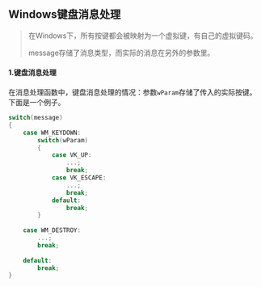 ## Windows键盘消息处理

> 在Windows下，所有按键都会被映射为一个虚拟键，有自己的虚拟键码。
>
> message存储了消息类型，而实际的消息在另外的参数里。

#### 1.键盘消息处理

在消息处理函数中，键盘消息处理的情况：参数`wParam`存储了传入的实际按键。下面是一个例子。

```C++
switch(message)
{
    case WM_KEYDOWN:
        switch(wParam)
        {
            case VK_UP:
                ...;
                break;
            case VK_ESCAPE:
                ...;
                break;
            default:
                break;
        }
        
    case WM_DESTROY:
       	...;
        break;
        
    default:
        break;
}
```

